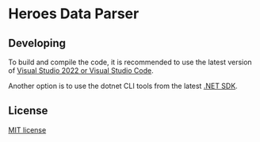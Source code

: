 # Heroes Data Parser

## Developing
To build and compile the code, it is recommended to use the latest version of [Visual Studio 2022 or Visual Studio Code](https://visualstudio.microsoft.com/downloads/).

Another option is to use the dotnet CLI tools from the latest [.NET SDK](https://dotnet.microsoft.com/download).

## License
[MIT license](/LICENSE)
